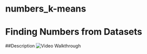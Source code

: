 # numbers_k-means
# Finding Numbers from Datasets

##Description
<img src='/Users/devanshi/Desktop/k-means.png' title='Video Walkthrough' width='' alt='Video Walkthrough' />
